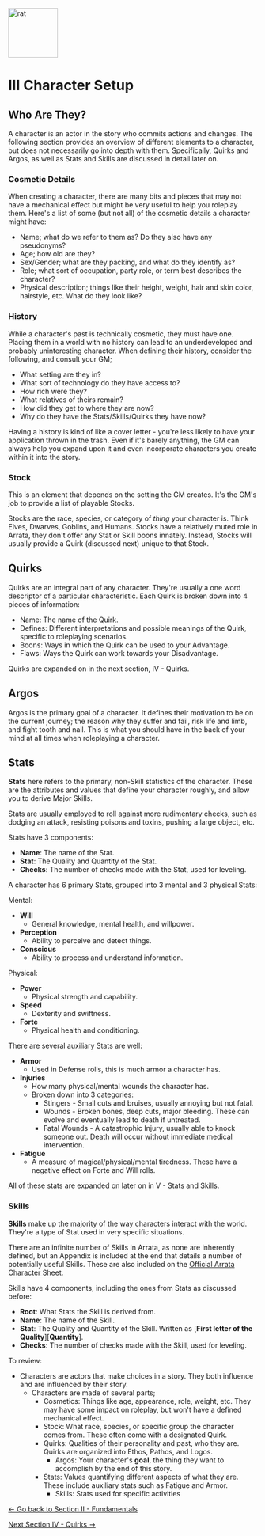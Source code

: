 <img src="https://github.com/kalebvonburris/Arrata-TTRPG/blob/main/rat.png" alt="rat" width="100"/>

# III Character Setup

## Who Are They?

A character is an actor in the story who commits actions and changes. The following section provides an overview of different elements to a character, but does not necessarily go into depth with them. Specifically, Quirks and Argos, as well as Stats and Skills are discussed in detail later on.

### Cosmetic Details

When creating a character, there are many bits and pieces that may not have a mechanical effect but might be very useful to help you roleplay them. Here's a list of some (but not all) of the cosmetic details a character might have:

- Name; what do we refer to them as? Do they also have any pseudonyms?
- Age; how old are they?
- Sex/Gender; what are they packing, and what do they identify as?
- Role; what sort of occupation, party role, or term best describes the character?
- Physical description; things like their height, weight, hair and skin color, hairstyle, etc. What do they look like?

### History

While a character's past is technically cosmetic, they must have one. Placing them in a world with no history can lead to an underdeveloped and probably uninteresting character. When defining their history, consider the following, and consult your GM;

- What setting are they in?
- What sort of technology do they have access to?
- How rich were they?
- What relatives of theirs remain?
- How did they get to where they are now?
- Why do they have the Stats/Skills/Quirks they have now?

Having a history is kind of like a cover letter - you're less likely to have your application thrown in the trash. Even if it's barely anything, the GM can always help you expand upon it and even incorporate characters you create within it into the story.

### Stock

This is an element that depends on the setting the GM creates. It's the GM's job to provide a list of playable Stocks.

Stocks are the race, species, or category of *thing* your character is. Think Elves, Dwarves, Goblins, and Humans. Stocks have a relatively muted role in Arrata, they don't offer any Stat or Skill boons innately. Instead, Stocks will usually provide a Quirk (discussed next) unique to that Stock.

## Quirks

Quirks are an integral part of any character. They're usually a one word descriptor of a particular characteristic. Each Quirk is broken down into 4 pieces of information:

- Name: The name of the Quirk.
- Defines: Different interpretations and possible meanings of the Quirk, specific to roleplaying scenarios.
- Boons: Ways in which the Quirk can be used to your Advantage.
- Flaws: Ways the Quirk can work towards your Disadvantage.

Quirks are expanded on in the next section, IV - Quirks.

## Argos

Argos is the primary goal of a character. It defines their motivation to be on the current journey; the reason why they suffer and fail, risk life and limb, and fight tooth and nail. This is what you should have in the back of your mind at all times when roleplaying a character.

## Stats

**Stats** here refers to the primary, non-Skill statistics of the character. These are the attributes and values that define your character roughly, and allow you to derive Major Skills.

Stats are usually employed to roll against more rudimentary checks, such as dodging an attack, resisting poisons and toxins, pushing a large object, etc.

Stats have 3 components:

- **Name**: The name of the Stat.
- **Stat**: The Quality and Quantity of the Stat.
- **Checks**: The number of checks made with the Stat, used for leveling.

A character has 6 primary Stats, grouped into 3 mental and 3 physical Stats:

Mental:

- **Will**
  - General knowledge, mental health, and willpower.
- **Perception**
  - Ability to perceive and detect things.
- **Conscious**
  - Ability to process and understand information.

Physical:

- **Power**
  - Physical strength and capability.
- **Speed**
  - Dexterity and swiftness.
- **Forte**
  - Physical health and conditioning.

There are several auxiliary Stats are well:

- **Armor**
  - Used in Defense rolls, this is much armor a character has.
- **Injuries**
  - How many physical/mental wounds the character has.
  - Broken down into 3 categories:
    - Stingers - Small cuts and bruises, usually annoying but not fatal.
    - Wounds - Broken bones, deep cuts, major bleeding. These can evolve and eventually lead to death if untreated.
    - Fatal Wounds - A catastrophic Injury, usually able to knock someone out. Death will occur without immediate medical intervention.
- **Fatigue**
  - A measure of magical/physical/mental tiredness. These have a negative effect on Forte and Will rolls.

All of these stats are expanded on later on in V - Stats and Skills.

### Skills

**Skills** make up the majority of the way characters interact with the world. They're a type of Stat used in very specific situations.

There are an infinite number of Skills in Arrata, as none are inherently defined, but an Appendix is included at the end that details a number of potentially useful Skills. These are also included on the [Official Arrata Character Sheet]().

Skills have 4 components, including the ones from Stats as discussed before:

- **Root**: What Stats the Skill is derived from.
- **Name**: The name of the Skill.
- **Stat**: The Quality and Quantity of the Skill. Written as \[**First letter of the Quality**]\[**Quantity**].
- **Checks**: The number of checks made with the Skill, used for leveling.

To review:

- Characters are actors that make choices in a story. They both influence and are influenced by their story.
  - Characters are made of several parts;
    - Cosmetics: Things like age, appearance, role, weight, etc. They may have some impact on roleplay, but won't have a defined mechanical effect.
    - Stock: What race, species, or specific group the character comes from. These often come with a designated Quirk.
    - Quirks: Qualities of their personality and past, who they are. Quirks are organized into Ethos, Pathos, and Logos.
      - Argos: Your character's **goal**, the thing they want to accomplish by the end of this story.
    - Stats: Values quantifying different aspects of what they are. These include auxiliary stats such as Fatigue and Armor.
      - Skills: Stats used for specific activities

[<- Go back to Section II - Fundamentals](ii)

[Next Section IV - Quirks ->](iv)
